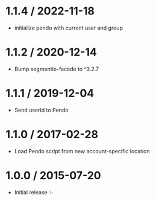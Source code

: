 1.1.4 / 2022-11-18
===================

  * initialize pendo with current user and group

1.1.2 / 2020-12-14
===================

  * Bump segmentio-facade to ^3.2.7

1.1.1 / 2019-12-04
==================

  * Send userId to Pendo

1.1.0 / 2017-02-28
==================

  * Load Pendo script from new account-specific location

1.0.0 / 2015-07-20
==================

  * Initial release :sparkles:
